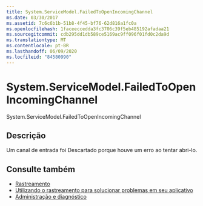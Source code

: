 ```yaml
---
title: System.ServiceModel.FailedToOpenIncomingChannel
ms.date: 03/30/2017
ms.assetid: 7c6c6b1b-51b8-4f45-bf76-62d816a1fc0a
ms.openlocfilehash: 1faceeccedda3fc3706c39f5eb485192afadaa21
ms.sourcegitcommit: cdb295dd1db589ce5169ac9ff096f01fd0c2da9d
ms.translationtype: MT
ms.contentlocale: pt-BR
ms.lasthandoff: 06/09/2020
ms.locfileid: "84580990"
---
```

# <a name="systemservicemodelfailedtoopenincomingchannel"></a>System.ServiceModel.FailedToOpenIncomingChannel
System.ServiceModel.FailedToOpenIncomingChannel  
  
## <a name="description"></a>Descrição  
 Um canal de entrada foi Descartado porque houve um erro ao tentar abri-lo.  
  
## <a name="see-also"></a>Consulte também

- [Rastreamento](index.md)
- [Utilizando o rastreamento para solucionar problemas em seu aplicativo](using-tracing-to-troubleshoot-your-application.md)
- [Administração e diagnóstico](../index.md)
